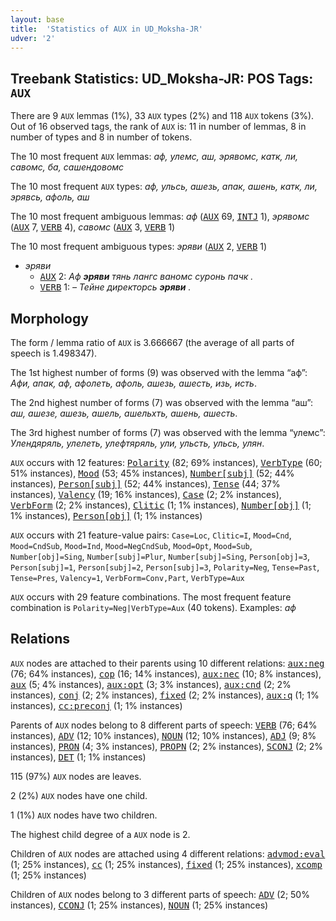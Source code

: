 ```yaml
---
layout: base
title:  'Statistics of AUX in UD_Moksha-JR'
udver: '2'
---
```


## Treebank Statistics: UD_Moksha-JR: POS Tags: `AUX`

There are 9 `AUX` lemmas (1%), 33 `AUX` types (2%) and 118 `AUX` tokens (3%).
Out of 16 observed tags, the rank of `AUX` is: 11 in number of lemmas, 8 in number of types and 8 in number of tokens.

The 10 most frequent `AUX` lemmas: <em>аф, улемс, аш, эрявомс, катк, ли, савомс, ба, сашендовомс</em>

The 10 most frequent `AUX` types:  <em>аф, ульсь, ашезь, апак, ашень, катк, ли, эрявсь, афоль, аш</em>

The 10 most frequent ambiguous lemmas: <em>аф</em> (<tt><a href="mdf_jr-pos-AUX.html">AUX</a></tt> 69, <tt><a href="mdf_jr-pos-INTJ.html">INTJ</a></tt> 1), <em>эрявомс</em> (<tt><a href="mdf_jr-pos-AUX.html">AUX</a></tt> 7, <tt><a href="mdf_jr-pos-VERB.html">VERB</a></tt> 4), <em>савомс</em> (<tt><a href="mdf_jr-pos-AUX.html">AUX</a></tt> 3, <tt><a href="mdf_jr-pos-VERB.html">VERB</a></tt> 1)

The 10 most frequent ambiguous types:  <em>эряви</em> (<tt><a href="mdf_jr-pos-AUX.html">AUX</a></tt> 2, <tt><a href="mdf_jr-pos-VERB.html">VERB</a></tt> 1)


* <em>эряви</em>
  * <tt><a href="mdf_jr-pos-AUX.html">AUX</a></tt> 2: <em>Аф <b>эряви</b> тянь лангс ваномс суронь пачк .</em>
  * <tt><a href="mdf_jr-pos-VERB.html">VERB</a></tt> 1: <em>– Тейне директорсь <b>эряви</b> .</em>

## Morphology

The form / lemma ratio of `AUX` is 3.666667 (the average of all parts of speech is 1.498347).

The 1st highest number of forms (9) was observed with the lemma “аф”: <em>Афи, апак, аф, афолеть, афоль, ашезь, ашесть, изь, исть</em>.

The 2nd highest number of forms (7) was observed with the lemma “аш”: <em>аш, ашезе, ашезь, ашель, ашельхть, ашень, ашесть</em>.

The 3rd highest number of forms (7) was observed with the lemma “улемс”: <em>Улендяряль, улелеть, улефтяряль, ули, ульсть, ульсь, улян</em>.

`AUX` occurs with 12 features: <tt><a href="mdf_jr-feat-Polarity.html">Polarity</a></tt> (82; 69% instances), <tt><a href="mdf_jr-feat-VerbType.html">VerbType</a></tt> (60; 51% instances), <tt><a href="mdf_jr-feat-Mood.html">Mood</a></tt> (53; 45% instances), <tt><a href="mdf_jr-feat-Number-subj.html">Number[subj]</a></tt> (52; 44% instances), <tt><a href="mdf_jr-feat-Person-subj.html">Person[subj]</a></tt> (52; 44% instances), <tt><a href="mdf_jr-feat-Tense.html">Tense</a></tt> (44; 37% instances), <tt><a href="mdf_jr-feat-Valency.html">Valency</a></tt> (19; 16% instances), <tt><a href="mdf_jr-feat-Case.html">Case</a></tt> (2; 2% instances), <tt><a href="mdf_jr-feat-VerbForm.html">VerbForm</a></tt> (2; 2% instances), <tt><a href="mdf_jr-feat-Clitic.html">Clitic</a></tt> (1; 1% instances), <tt><a href="mdf_jr-feat-Number-obj.html">Number[obj]</a></tt> (1; 1% instances), <tt><a href="mdf_jr-feat-Person-obj.html">Person[obj]</a></tt> (1; 1% instances)

`AUX` occurs with 21 feature-value pairs: `Case=Loc`, `Clitic=I`, `Mood=Cnd`, `Mood=CndSub`, `Mood=Ind`, `Mood=NegCndSub`, `Mood=Opt`, `Mood=Sub`, `Number[obj]=Sing`, `Number[subj]=Plur`, `Number[subj]=Sing`, `Person[obj]=3`, `Person[subj]=1`, `Person[subj]=2`, `Person[subj]=3`, `Polarity=Neg`, `Tense=Past`, `Tense=Pres`, `Valency=1`, `VerbForm=Conv,Part`, `VerbType=Aux`

`AUX` occurs with 29 feature combinations.
The most frequent feature combination is `Polarity=Neg|VerbType=Aux` (40 tokens).
Examples: <em>аф</em>


## Relations

`AUX` nodes are attached to their parents using 10 different relations: <tt><a href="mdf_jr-dep-aux-neg.html">aux:neg</a></tt> (76; 64% instances), <tt><a href="mdf_jr-dep-cop.html">cop</a></tt> (16; 14% instances), <tt><a href="mdf_jr-dep-aux-nec.html">aux:nec</a></tt> (10; 8% instances), <tt><a href="mdf_jr-dep-aux.html">aux</a></tt> (5; 4% instances), <tt><a href="mdf_jr-dep-aux-opt.html">aux:opt</a></tt> (3; 3% instances), <tt><a href="mdf_jr-dep-aux-cnd.html">aux:cnd</a></tt> (2; 2% instances), <tt><a href="mdf_jr-dep-conj.html">conj</a></tt> (2; 2% instances), <tt><a href="mdf_jr-dep-fixed.html">fixed</a></tt> (2; 2% instances), <tt><a href="mdf_jr-dep-aux-q.html">aux:q</a></tt> (1; 1% instances), <tt><a href="mdf_jr-dep-cc-preconj.html">cc:preconj</a></tt> (1; 1% instances)

Parents of `AUX` nodes belong to 8 different parts of speech: <tt><a href="mdf_jr-pos-VERB.html">VERB</a></tt> (76; 64% instances), <tt><a href="mdf_jr-pos-ADV.html">ADV</a></tt> (12; 10% instances), <tt><a href="mdf_jr-pos-NOUN.html">NOUN</a></tt> (12; 10% instances), <tt><a href="mdf_jr-pos-ADJ.html">ADJ</a></tt> (9; 8% instances), <tt><a href="mdf_jr-pos-PRON.html">PRON</a></tt> (4; 3% instances), <tt><a href="mdf_jr-pos-PROPN.html">PROPN</a></tt> (2; 2% instances), <tt><a href="mdf_jr-pos-SCONJ.html">SCONJ</a></tt> (2; 2% instances), <tt><a href="mdf_jr-pos-DET.html">DET</a></tt> (1; 1% instances)

115 (97%) `AUX` nodes are leaves.

2 (2%) `AUX` nodes have one child.

1 (1%) `AUX` nodes have two children.

The highest child degree of a `AUX` node is 2.

Children of `AUX` nodes are attached using 4 different relations: <tt><a href="mdf_jr-dep-advmod-eval.html">advmod:eval</a></tt> (1; 25% instances), <tt><a href="mdf_jr-dep-cc.html">cc</a></tt> (1; 25% instances), <tt><a href="mdf_jr-dep-fixed.html">fixed</a></tt> (1; 25% instances), <tt><a href="mdf_jr-dep-xcomp.html">xcomp</a></tt> (1; 25% instances)

Children of `AUX` nodes belong to 3 different parts of speech: <tt><a href="mdf_jr-pos-ADV.html">ADV</a></tt> (2; 50% instances), <tt><a href="mdf_jr-pos-CCONJ.html">CCONJ</a></tt> (1; 25% instances), <tt><a href="mdf_jr-pos-NOUN.html">NOUN</a></tt> (1; 25% instances)


